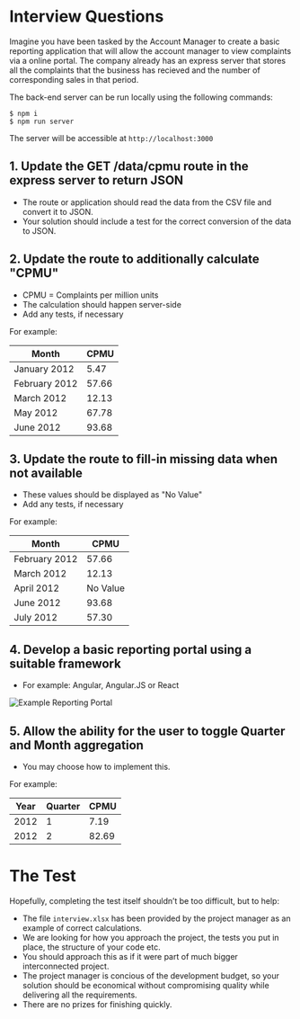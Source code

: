 # Interview Questions #

Imagine you have been tasked by the Account Manager to create a basic reporting application that will allow the account manager to view complaints via a online portal.
The company already has an express server that stores all the complaints that the business has recieved and the number of corresponding sales in that period.

The back-end server can be run locally using the following commands:

```shell
$ npm i
$ npm run server
```

The server will be accessible at `http://localhost:3000`

## 1. Update the GET /data/cpmu route in the express server to return JSON

- The route or application should read the data from the CSV file and convert it to JSON.
- Your solution should include a test for the correct conversion of the data to JSON.

## 2. Update the route to additionally calculate "CPMU"

- CPMU = Complaints per million units
- The calculation should happen server-side
- Add any tests, if necessary

For example:

|Month       | CPMU|
|---------- | ----------|
|January 2012|	5.47|
|February 2012|	57.66|
|March 2012|	12.13|
|May 2012|	67.78|
|June 2012|	93.68|

## 3. Update the route to fill-in missing data when not available

- These values should be displayed as "No Value"
- Add any tests, if necessary

For example:

|Month       | CPMU|
|---------- | ----------|
|February 2012|	57.66|
|March 2012|	12.13|
|April 2012|	No Value |
|June 2012|	93.68|
|July 2012|	57.30|

## 4. Develop a basic reporting portal using a suitable framework
- For example: Angular, Angular.JS or React

![Example Reporting Portal](/example-2.png "Example Reporting Portal")

## 5. Allow the ability for the user to toggle Quarter and Month aggregation

- You may choose how to implement this.

For example:

| Year |Quarter       | CPMU|
|---------- |---------- | ----------|
| 2012 |1|	7.19|
| 2012 |2|	82.69|

# The Test #
Hopefully, completing the test itself shouldn’t be too difficult, but to help:
- The file `interview.xlsx` has been provided by the project manager as an example of correct calculations.
- We are looking for how you approach the project, the tests you put in place, the structure of your code etc.
- You should approach this as if it were part of much bigger interconnected project.
- The project manager is concious of the development budget, so your solution should be economical without compromising quality while delivering all the requirements.
- There are no prizes for finishing quickly.

